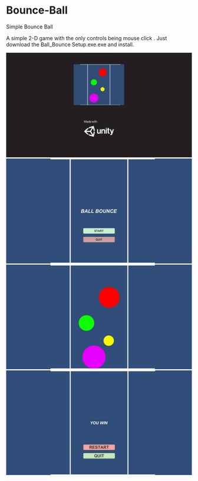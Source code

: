# Bounce-Ball
Simple Bounce Ball

A simple 2-D game with the only controls being mouse click . Just download the Ball_Bounce Setup.exe.exe and install.

![alt text](https://github.com/tottopath/Bounce-Ball/blob/main/1.jpg)
![alt text](https://github.com/tottopath/Bounce-Ball/blob/main/2.jpg)
![alt text](https://github.com/tottopath/Bounce-Ball/blob/main/3.jpg)
![alt text](https://github.com/tottopath/Bounce-Ball/blob/main/4.jpg)
